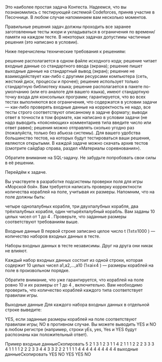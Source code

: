 Это наиболее простая задача Контеста. Надеемся, что вы познакомились с тестирующей системой Codeforces, приняв участие в Песочнице. В любом случае напоминаем вам несколько моментов.

Правильные решения задач должны проходить все заранее заготовленные тесты жюри и укладываться в ограничения по времени/памяти на каждом тесте. В некоторых задачах допустимы частичные решения (это написано в условии).

Ниже перечислены технические требования к решениям:

решение располагается в одном файле исходного кода;
решение читает входные данные со стандартного ввода (экрана);
решение пишет выходные данные на стандартный вывод (экран);
решение не взаимодействует как-либо с другими ресурсами компьютера (сеть, жесткий диск, процессы и прочее);
решение использует только стандартную библиотеку языка;
решение располагается в пакете по-умолчанию (или его аналоге для вашего языка), имеют стандартную точку входа для консольных программ;
гарантируется, что во всех тестах выполняются все ограничения, что содержатся в условии задачи — как-либо проверять входные данные на корректность не надо, все тесты строго соответствуют описанному в задаче формату;
выводи ответ в точности в том формате, как написано в условии задачи (не надо выводить «поясняющих» комментариев типа введите число или ответ равен);
решения можно отправлять сколько угодно раз (пожалуйста, только без абьюза системы).
Для вашего удобства большинство тестов, на которых будут тестироваться ваши решения, являются открытыми. В каждой задаче можно скачать архив тестов (смотрите сайдбар справа, раздел «Материалы соревнования»).

Обратите внимание на SQL-задачу. Не забудьте попробовать свои силы в её решении.

Перейдём к задаче.

Вы участвуете в разработке подсистемы проверки поля для игры «Морской бой». Вам требуется написать проверку корректности количества кораблей на поле, учитывая их размеры. Напомним, что на поле должны быть:

четыре однопалубных корабля,
три двухпалубных корабля,
два трёхпалубных корабля,
один четырёхпалубный корабль.
Вам заданы 10
 целых чисел от 1
 до 4
. Проверьте, что заданные размеры соответствуют требованиям выше.

Входные данные
В первой строке записано целое число t
 (1≤t≤1000
) — количество наборов входных данных в тесте.

Наборы входных данных в тесте независимы. Друг на друга они никак не влияют.

Каждый набор входных данных состоит из одной строки, которая содержит 10
 целых чисел a1,a2,…,a10
 (1≤ai≤4
) — размеры кораблей на поле в произвольном порядке.

Обратите внимание, что уже гарантируется, что кораблей на поле ровно 10
 и их размеры от 1
 до 4
, включительно. Вам необходимо проверить, что количество кораблей каждого типа соответствует правилам игры.

Выходные данные
Для каждого набора входных данных в отдельной строке выведите:

YES, если заданные размеры кораблей на поле соответствуют правилам игры;
NO в противном случае.
Вы можете выводить YES и NO в любом регистре (например, строки yEs, yes, Yes и YES будут распознаны как положительный ответ).

Пример
входные данныеСкопировать
5
2 1 3 1 2 3 1 1 4 2
1 1 1 2 2 2 3 3 3 4
1 1 1 1 2 2 2 3 3 4
4 3 3 2 2 2 1 1 1 1
4 4 4 4 4 4 4 4 4 4
выходные данныеСкопировать
YES
NO
YES
YES
NO